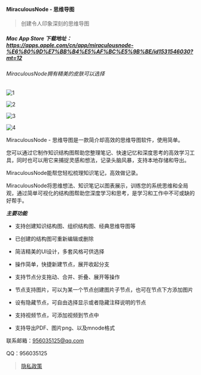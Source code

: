 ####  MiraculousNode - 思维导图

> 创建令人印象深刻的思维导图

##### Mac App Store 下载地址： https://apps.apple.com/cn/app/miraculousnode-%E6%80%9D%E7%BB%B4%E5%AF%BC%E5%9B%BE/id1531546030?mt=12

###### MiraculousNode拥有精美的皮肤可以选择

![1](https://img.alicdn.com/imgextra/i1/671706755/O1CN01oNiE4E1zlq2xr1L2Y_!!671706755.png)

![2](https://img.alicdn.com/imgextra/i2/671706755/O1CN01FEhHYq1zlq2voL0VK_!!671706755.png)

![3](https://img.alicdn.com/imgextra/i4/671706755/O1CN01MnwAck1zlq2raXEQT_!!671706755.png)

![4](https://img.alicdn.com/imgextra/i4/671706755/O1CN01l2Xyuc1zlq2mtioXk_!!671706755.png)

MiraculousNode - 思维导图是一款简介却高效的思维导图软件，使用简单。

您可以通过它制作知识结构图帮助您整理笔记、快速记忆和深度思考的高效学习工具，同时也可以用它来捕捉灵感和想法，记录头脑风暴，支持本地存储和导出。

MiraculousNode能帮您轻松梳理知识笔记，高效做记录。

MiraculousNode将思维想法、知识笔记以图表展示，训练您的系统思维和全局观，通过简单可视化的结构图帮助您深度学习和思考，是学习和工作中不可或缺的好帮手。


***主要功能***

- 支持创建知识结构图、组织结构图、经典思维导图等

- 已创建的结构图可重新编辑或删除

- 简洁精美的UI设计，多套风格可供选择

- 操作简单，快捷新建节点，展开收起分支

- 支持节点分支拖动、合并、折叠、展开等操作

- 节点支持图片，可以为某一个节点创建图片子节点，也可在节点下方添加图片

- 设有隐藏节点，可自由选择显示或者隐藏注释说明的节点

- 支持视频节点，可添加视频到节点中

- 支持导出PDF、图片png、以及mnode格式

联系邮箱：956035125@qq.com

QQ：956035125


> [隐私政策](2.md)

